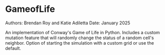 # GameofLife
Authors: Brendan Roy and Katie Adiletta
Date: January 2025

An implementation of Conway's Game of Life in Python. Includes a custom mutation feature that will randomly change the status of a random cell's neighbor. Option of starting the simulation with a custom grid or use the default.
